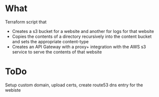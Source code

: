 # What
Terraform script that 
  * Creates a s3 bucket for a website and another for logs for that website
  * Copies the contents of a directory recursively into the content bucket and sets the appropriate content-type
  * Creates an API Gateway with a proxy+ integration with the AWS s3 service to serve the contents of that website

# ToDo
Setup custom domain, upload certs, create route53 dns entry for the webiste